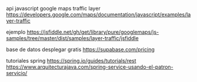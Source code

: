 api javascript google maps
traffic layer   https://developers.google.com/maps/documentation/javascript/examples/layer-traffic



ejemplo 
https://jsfiddle.net/gh/get/library/pure/googlemaps/js-samples/tree/master/dist/samples/layer-traffic/jsfiddle


base de datos desplegar gratis 
https://supabase.com/pricing


tutoriales spring 
https://spring.io/guides/tutorials/rest
https://www.arquitecturajava.com/spring-service-usando-el-patron-servicio/